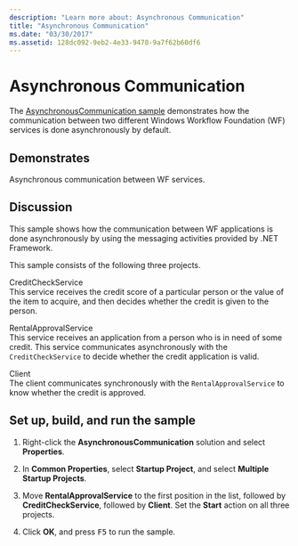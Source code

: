 ```yaml
---
description: "Learn more about: Asynchronous Communication"
title: "Asynchronous Communication"
ms.date: "03/30/2017"
ms.assetid: 128dc092-9eb2-4e33-9470-9a7f62b60df6
---
```

# Asynchronous Communication

The [AsynchronousCommunication sample](https://github.com/dotnet/samples/tree/main/framework/windows-workflow-foundation/scenario/Services/AsynchronousCommunication/CS) demonstrates how the communication between two different Windows Workflow Foundation (WF) services is done asynchronously by default.

## Demonstrates

 Asynchronous communication between WF services.

## Discussion

 This sample shows how the communication between WF applications is done asynchronously by using the messaging activities provided by .NET Framework.

 This sample consists of the following three projects.

 CreditCheckService\
 This service receives the credit score of a particular person or the value of the item to acquire, and then decides whether the credit is given to the person.

 RentalApprovalService\
 This service receives an application from a person who is in need of some credit. This service communicates asynchronously with the `CreditCheckService` to decide whether the credit application is valid.

 Client\
 The client communicates synchronously with the `RentalApprovalService` to know whether the credit is approved.

## Set up, build, and run the sample

1. Right-click the **AsynchronousCommunication** solution and select **Properties**.

2. In **Common Properties**, select **Startup Project**, and select **Multiple Startup Projects**.

3. Move **RentalApprovalService** to the first position in the list, followed by **CreditCheckService**, followed by **Client**. Set the **Start** action on all three projects.

4. Click **OK**, and press <kbd>F5</kbd> to run the sample.
